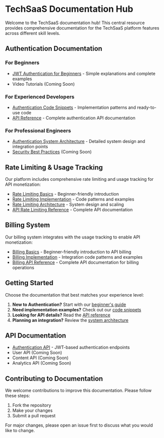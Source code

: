 # TechSaaS Documentation Hub

Welcome to the TechSaaS documentation hub! This central resource provides comprehensive documentation for the TechSaaS platform features across different skill levels.

## Authentication Documentation

### For Beginners
- [JWT Authentication for Beginners](guides/auth-beginners-guide.md) - Simple explanations and complete examples
- Video Tutorials (Coming Soon)

### For Experienced Developers
- [Authentication Code Snippets](guides/auth-code-snippets.md) - Implementation patterns and ready-to-use code
- [API Reference](api/authentication.md) - Complete authentication API documentation

### For Professional Engineers
- [Authentication System Architecture](architecture/auth-system-architecture.md) - Detailed system design and integration points
- [Security Best Practices](architecture/security-best-practices.md) (Coming Soon)

## Rate Limiting & Usage Tracking

Our platform includes comprehensive rate limiting and usage tracking for API monetization:

- [Rate Limiting Basics](guides/rate-limiting-basics.md) - Beginner-friendly introduction
- [Rate Limiting Implementation](guides/rate-limiting-implementation.md) - Code patterns and examples
- [Rate Limiting Architecture](architecture/rate-limiting-architecture.md) - System design and scaling
- [API Rate Limiting Reference](api/rate-limiting.md) - Complete API documentation

## Billing System

Our billing system integrates with the usage tracking to enable API monetization:

- [Billing Basics](guides/billing-basics.md) - Beginner-friendly introduction to API billing
- [Billing Implementation](guides/billing-implementation.md) - Integration code patterns and examples
- [Billing API Reference](api/billing-api.md) - Complete API documentation for billing operations

## Getting Started

Choose the documentation that best matches your experience level:

1. **New to Authentication?** Start with our [beginner's guide](guides/auth-beginners-guide.md)
2. **Need implementation examples?** Check out our [code snippets](guides/auth-code-snippets.md)
3. **Looking for API details?** Read the [API reference](api/authentication.md)
4. **Planning an integration?** Review the [system architecture](architecture/auth-system-architecture.md)

## API Documentation

- [Authentication API](api/authentication.md) - JWT-based authentication endpoints
- User API (Coming Soon)
- Content API (Coming Soon)
- Analytics API (Coming Soon)

## Contributing to Documentation

We welcome contributions to improve this documentation. Please follow these steps:

1. Fork the repository
2. Make your changes
3. Submit a pull request

For major changes, please open an issue first to discuss what you would like to change.
